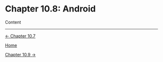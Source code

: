 # Chapter 10.8: Android

Content

---

[← Chapter 10.7](Chapter%2010%20bc9bc.md)

[Home](../../AiredDev%20b02d5/Notes%20on%20M%2061e3e.md)

[Chapter 10.9 →](Chapter%2010%2041721.md)